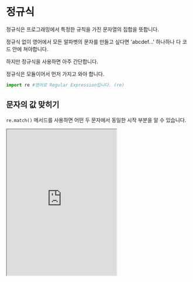 # 정규식

정규식은 프로그래밍에서 특정한 규칙을 가진 문자열의 집합을 뜻합니다.

정규식 없이 영어에서 모든 알파벳의 문자를 만들고 싶다면 'abcdef...' 하나하나 다 코드 안에 쳐야합니다.

하지만 정규식을 사용하면 아주 간단합니다.

정규식은 모듈이어서 먼저 가지고 와야 합니다.

```py
import re #영어로 Regular Expression입니다. (re)
```

## 문자의 값 맞히기

`re.match()` 메서드를 사용하면 어떤 두 문자에서 동일한 시작 부분을 알 수 있습니다.

<iframe
  loading="lazy" title="Python Playground" src="https://trinket.io/embed/python3/6b78aaf023" height="400" />

## 문자의 값 찾기

`match()`는 문자의 시작 부분을 알 수 있지만 `re.search()` 메서드를 사용한다면 전체 값에서의 같은 부분을 계산할 수 있습니다.

<iframe
  loading="lazy" title="Python Playground" src="https://trinket.io/embed/python3/6d2e182407" height="400" />

## 정규식 문자

정규식을 진짜로 사용하기 위해서는 다음과 같은 문자를 이용해야 합니다.

1. `[a-b]`
2. `[abc]`: a, b, 또는 c
3. `[^abc]`: a, b, c 제외
4. `.`: 임의의 알파벳: `"h."`는 ha, hb, hc, ... hz 다입니다
5. `^`: 단어 중 다음 패턴으로 시작하는지: `"^hello"`: hello로 시작하는 단어가 있는지
6. `$`: 단어 중 다음 패턴으로 끝나는지: `"$hello"`: hello로 끝나는 단어가 있는지
